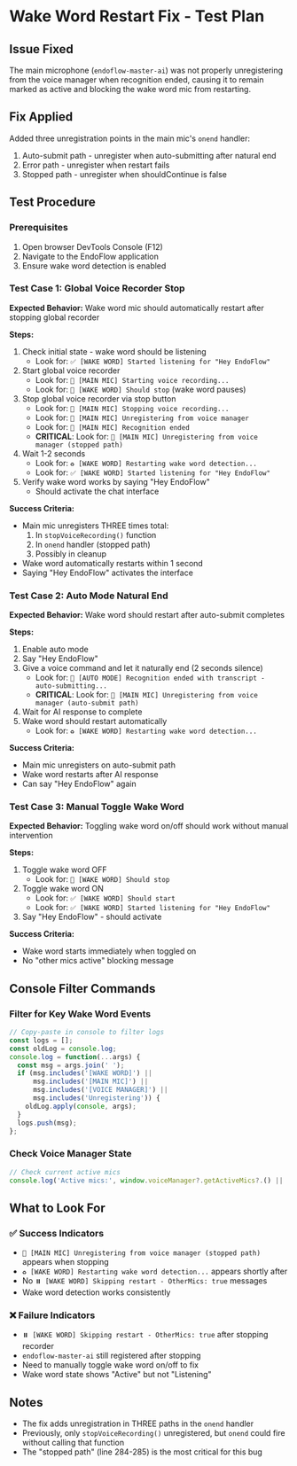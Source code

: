 # Wake Word Restart Fix - Test Plan

## Issue Fixed
The main microphone (`endoflow-master-ai`) was not properly unregistering from the voice manager when recognition ended, causing it to remain marked as active and blocking the wake word mic from restarting.

## Fix Applied
Added three unregistration points in the main mic's `onend` handler:
1. Auto-submit path - unregister when auto-submitting after natural end
2. Error path - unregister when restart fails
3. Stopped path - unregister when shouldContinue is false

## Test Procedure

### Prerequisites
1. Open browser DevTools Console (F12)
2. Navigate to the EndoFlow application
3. Ensure wake word detection is enabled

### Test Case 1: Global Voice Recorder Stop
**Expected Behavior:** Wake word mic should automatically restart after stopping global recorder

**Steps:**
1. Check initial state - wake word should be listening
   - Look for: `✅ [WAKE WORD] Started listening for "Hey EndoFlow"`
2. Start global voice recorder
   - Look for: `🎤 [MAIN MIC] Starting voice recording...`
   - Look for: `🛑 [WAKE WORD] Should stop` (wake word pauses)
3. Stop global voice recorder via stop button
   - Look for: `🛑 [MAIN MIC] Stopping voice recording...`
   - Look for: `🧹 [MAIN MIC] Unregistering from voice manager`
   - Look for: `🎤 [MAIN MIC] Recognition ended`
   - **CRITICAL**: Look for: `🧹 [MAIN MIC] Unregistering from voice manager (stopped path)`
4. Wait 1-2 seconds
   - Look for: `♻️ [WAKE WORD] Restarting wake word detection...`
   - Look for: `✅ [WAKE WORD] Started listening for "Hey EndoFlow"`
5. Verify wake word works by saying "Hey EndoFlow"
   - Should activate the chat interface

**Success Criteria:**
- Main mic unregisters THREE times total:
  1. In `stopVoiceRecording()` function
  2. In `onend` handler (stopped path)
  3. Possibly in cleanup
- Wake word automatically restarts within 1 second
- Saying "Hey EndoFlow" activates the interface

### Test Case 2: Auto Mode Natural End
**Expected Behavior:** Wake word should restart after auto-submit completes

**Steps:**
1. Enable auto mode
2. Say "Hey EndoFlow"
3. Give a voice command and let it naturally end (2 seconds silence)
   - Look for: `🤖 [AUTO MODE] Recognition ended with transcript - auto-submitting...`
   - **CRITICAL**: Look for: `🧹 [MAIN MIC] Unregistering from voice manager (auto-submit path)`
4. Wait for AI response to complete
5. Wake word should restart automatically
   - Look for: `♻️ [WAKE WORD] Restarting wake word detection...`

**Success Criteria:**
- Main mic unregisters on auto-submit path
- Wake word restarts after AI response
- Can say "Hey EndoFlow" again

### Test Case 3: Manual Toggle Wake Word
**Expected Behavior:** Toggling wake word on/off should work without manual intervention

**Steps:**
1. Toggle wake word OFF
   - Look for: `🛑 [WAKE WORD] Should stop`
2. Toggle wake word ON
   - Look for: `✅ [WAKE WORD] Should start`
   - Look for: `✅ [WAKE WORD] Started listening for "Hey EndoFlow"`
3. Say "Hey EndoFlow" - should activate

**Success Criteria:**
- Wake word starts immediately when toggled on
- No "other mics active" blocking message

## Console Filter Commands

### Filter for Key Wake Word Events
```javascript
// Copy-paste in console to filter logs
const logs = [];
const oldLog = console.log;
console.log = function(...args) {
  const msg = args.join(' ');
  if (msg.includes('[WAKE WORD]') || 
      msg.includes('[MAIN MIC]') || 
      msg.includes('[VOICE MANAGER]') ||
      msg.includes('Unregistering')) {
    oldLog.apply(console, args);
  }
  logs.push(msg);
};
```

### Check Voice Manager State
```javascript
// Check current active mics
console.log('Active mics:', window.voiceManager?.getActiveMics?.() || 'unavailable');
```

## What to Look For

### ✅ Success Indicators
- `🧹 [MAIN MIC] Unregistering from voice manager (stopped path)` appears when stopping
- `♻️ [WAKE WORD] Restarting wake word detection...` appears shortly after
- No `⏸️ [WAKE WORD] Skipping restart - OtherMics: true` messages
- Wake word detection works consistently

### ❌ Failure Indicators
- `⏸️ [WAKE WORD] Skipping restart - OtherMics: true` after stopping recorder
- `endoflow-master-ai` still registered after stopping
- Need to manually toggle wake word on/off to fix
- Wake word state shows "Active" but not "Listening"

## Notes
- The fix adds unregistration in THREE paths in the `onend` handler
- Previously, only `stopVoiceRecording()` unregistered, but `onend` could fire without calling that function
- The "stopped path" (line 284-285) is the most critical for this bug
